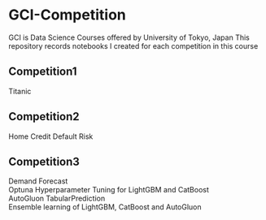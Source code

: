 # GCI-Competition
GCI is Data Science Courses offered by University of Tokyo, Japan
This repository records notebooks I created for each competition in this course 


## Competition1
Titanic 

## Competition2
Home Credit Default Risk

## Competition3
Demand Forecast \
Optuna Hyperparameter Tuning for LightGBM and CatBoost \
AutoGluon TabularPrediction \
Ensemble learning of LightGBM, CatBoost and AutoGluon
